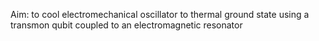 Aim: to cool electromechanical oscillator to thermal ground state using a transmon qubit coupled to an electromagnetic resonator

